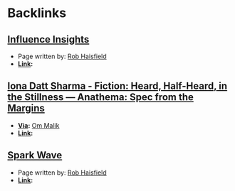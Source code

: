 
# Backlinks
## [Influence Insights](<Influence Insights.md>)
- Page written by: [Rob Haisfield](<Rob Haisfield.md>)
- **[Link](<Link.md>):**

## [Iona Datt Sharma - Fiction: Heard, Half-Heard, in the Stillness — Anathema: Spec from the Margins](<Iona Datt Sharma - Fiction: Heard, Half-Heard, in the Stillness — Anathema: Spec from the Margins.md>)
- **[Via](<Via.md>):** [Om Malik](<Om Malik.md>)
- **[Link](<Link.md>):**

## [Spark Wave](<Spark Wave.md>)
- Page written by: [Rob Haisfield](<Rob Haisfield.md>)
- **[Link](<Link.md>):**

